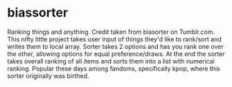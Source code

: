 # biassorter
Ranking things and anything.
Credit taken from biasorter on Tumblr.com.
This nifty little project takes user input of things they'd like to rank/sort and writes them to local array.
Sorter takes 2 options and has you rank one over the other, allowing options for equal preference/draws.
At the end the sorter takes overall ranking of all items and sorts them into a list with numerical ranking.
Popular these days among fandoms, specifically kpop, where this sorter originally was birthed.
